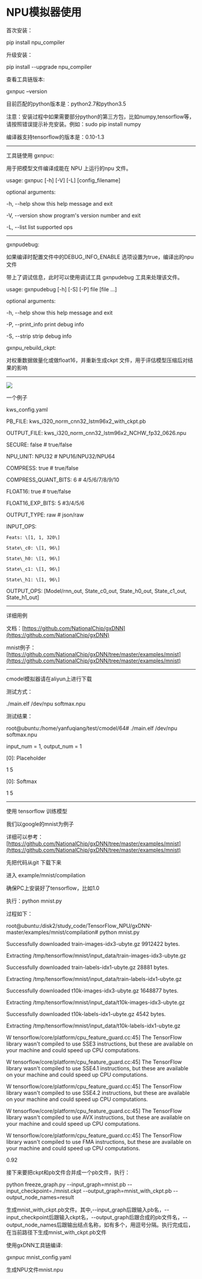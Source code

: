 # NPU模拟器使用

首次安装：

pip install npu\_compiler

升级安装：

pip install --upgrade npu\_compiler

查看工具链版本:

gxnpuc –version

目前匹配的python版本是：python2.7和python3.5

注意：安装过程中如果需要部分python的第三方包，比如numpy,tensorflow等，请按照错误提示补充安装。例如：sudo pip install numpy

编译器支持tensorflow的版本是：0.10-1.3

---

工具链使用 gxnpuc:

用于把模型文件编译成能在 NPU 上运行的npu 文件。

usage: gxnpuc \[-h\] \[-V\] \[-L\] \[config\_filename\]

optional arguments:

-h, --help show this help message and exit

-V, --version show program's version number and exit

-L, --list list supported ops

---

gxnpudebug:

如果编译时配置文件中的DEBUG\_INFO\_ENABLE 选项设置为true，编译出的npu 文件

带上了调试信息，此时可以使用调试工具 gxnpudebug 工具来处理该文件。

usage: gxnpudebug \[-h\] \[-S\] \[-P\] file \[file ...\]

optional arguments:

-h, --help show this help message and exit

-P, --print\_info print debug info

-S, --strip strip debug info

gxnpu\_rebuild\_ckpt:

对权重数据做量化或做float16，并重新生成ckpt 文件，用于评估模型压缩后对结果的影响

---

![](https://13421398942.gitbooks.io/gx8010_npu/content/assets/xx.jpg)

一个例子

kws\_config.yaml

PB\_FILE: kws\_i320\_norm\_cnn32\_lstm96x2\_with\_ckpt.pb

OUTPUT\_FILE: kws\_i320\_norm\_cnn32\_lstm96x2\_NCHW\_fp32\_0626.npu

SECURE: false \# true/false

NPU\_UNIT: NPU32 \# NPU16/NPU32/NPU64

COMPRESS: true \# true/false

COMPRESS\_QUANT\_BITS: 6 \# 4/5/6/7/8/9/10

FLOAT16: true \# true/false

FLOAT16\_EXP\_BITS: 5 \#3/4/5/6

OUTPUT\_TYPE: raw \# json/raw

INPUT\_OPS:

```
Feats: \[1, 1, 320\]

State\_c0: \[1, 96\]

State\_h0: \[1, 96\]

State\_c1: \[1, 96\]

State\_h1: \[1, 96\]

```

OUTPUT\_OPS: \[Model/rnn\_out, State\_c0\_out, State\_h0\_out, State\_c1\_out, State\_h1\_out\]

---

详细用例

文档：[https://github.com/NationalChip/gxDNN](https://github.com/NationalChip/gxDNN)

mnist例子：[https://github.com/NationalChip/gxDNN/tree/master/examples/mnist](https://github.com/NationalChip/gxDNN/tree/master/examples/mnist)

---

cmodel模拟器请在aliyun上进行下载

测试方式：

./main.elf /dev/npu softmax.npu

测试结果：

root@ubuntu:/home/yanfuqiang/test/cmodel/64\# ./main.elf /dev/npu softmax.npu

input\_num = 1, output\_num = 1

\[0\]: Placeholder

1 5

\[0\]: Softmax

1 5

---

使用 tensorflow 训练模型

我们以google的mnist为例子

详细可以参考：[https://github.com/NationalChip/gxDNN/tree/master/examples/mnist](https://github.com/NationalChip/gxDNN/tree/master/examples/mnist)

先把代码从git 下载下来

进入 example/mnist/compilation

确保PC上安装好了tensorflow，比如1.0

执行：python mnist.py

过程如下：

root@ubuntu:/disk2/study\_code/TensorFlow\_NPU/gxDNN-master/examples/mnist/compilation\# python mnist.py

Successfully downloaded train-images-idx3-ubyte.gz 9912422 bytes.

Extracting /tmp/tensorflow/mnist/input\_data/train-images-idx3-ubyte.gz

Successfully downloaded train-labels-idx1-ubyte.gz 28881 bytes.

Extracting /tmp/tensorflow/mnist/input\_data/train-labels-idx1-ubyte.gz

Successfully downloaded t10k-images-idx3-ubyte.gz 1648877 bytes.

Extracting /tmp/tensorflow/mnist/input\_data/t10k-images-idx3-ubyte.gz

Successfully downloaded t10k-labels-idx1-ubyte.gz 4542 bytes.

Extracting /tmp/tensorflow/mnist/input\_data/t10k-labels-idx1-ubyte.gz

W tensorflow/core/platform/cpu\_feature\_guard.cc:45\] The TensorFlow library wasn't compiled to use SSE3 instructions, but these are available on your machine and could speed up CPU computations.

W tensorflow/core/platform/cpu\_feature\_guard.cc:45\] The TensorFlow library wasn't compiled to use SSE4.1 instructions, but these are available on your machine and could speed up CPU computations.

W tensorflow/core/platform/cpu\_feature\_guard.cc:45\] The TensorFlow library wasn't compiled to use SSE4.2 instructions, but these are available on your machine and could speed up CPU computations.

W tensorflow/core/platform/cpu\_feature\_guard.cc:45\] The TensorFlow library wasn't compiled to use AVX instructions, but these are available on your machine and could speed up CPU computations.

W tensorflow/core/platform/cpu\_feature\_guard.cc:45\] The TensorFlow library wasn't compiled to use FMA instructions, but these are available on your machine and could speed up CPU computations.

0.92

接下来要把ckpt和pb文件合并成一个pb文件，执行：

python freeze\_graph.py --input\_graph=mnist.pb --input\_checkpoint=./mnist.ckpt --output\_graph=mnist\_with\_ckpt.pb --output\_node\_names=result

生成mnist\_with\_ckpt.pb文件。其中,--input\_graph后跟输入pb名，--input\_checkpoint后跟输入ckpt名，--output\_graph后跟合成的pb文件名，--output\_node\_names后跟输出结点名称，如有多个，用逗号分隔。执行完成后，在当前路径下生成mnist\_with\_ckpt.pb文件

使用gxDNN工具链编译:

gxnpuc mnist\_config.yaml

生成NPU文件mnist.npu

